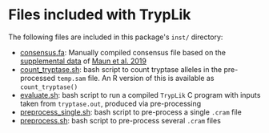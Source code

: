 # Files included with TrypLik

The following files are included in this package's `inst/` directory:

* [consensus.fa](consensus.fa): Manually compiled consensus file based on the [supplemental data][consensus] of [Maun et al. 2019][maun2019]
* [count_tryptase.sh](count_tryptase.sh): bash script to count tryptase alleles in the pre-processed `temp.sam` file. An R version of this is available as `count_tryptase()`
* [evaluate.sh](evaluate.sh): bash script to run a compiled `TrypLik` C program with inputs taken from `tryptase.out`, produced via pre-processing
* [preprocess_single.sh](preprocess_single.sh): bash script to pre-process a single `.cram` file
* [preprocess.sh](preprocess.sh): bash script to pre-process several `.cram` files

[consensus]: https://www.cell.com/cms/10.1016/j.cell.2019.09.009/attachment/3a53f18d-da9f-4021-929c-0e6231b9d7ad/mmc2.pdf
[maun2019]: https://www.cell.com/cell/fulltext/S0092-8674(19)31015-3
